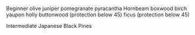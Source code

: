 Beginner
olive
juniper
pomegranate
pyracantha
Hornbeam
boxwood
birch
yaupon holly
buttonwood (protection below 45)
ficus (protection below 45)


Intermediate
Japanese Black Pines
